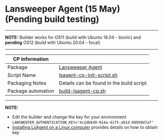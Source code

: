 # Lansweeper Agent (15 May) (Pending build testing)

-----

**NOTE:** Builder works for OS11 (build with Ubuntu 18.04 - bionic) and **pending** OS12 (build with Ubuntu 20.04 - focal)

-----

|  CP Information |            |
|-----------------|------------|
| Package | [Lansweeper Agent](https://community.lansweeper.com/t5/scanning-your-network/installing-lsagent-on-a-linux-computer/ta-p/64469)
| Script Name | [lsagent-cp-init-script.sh](build/lsagent-cp-init-script.sh) |
| Packaging Notes | Details can be found in the build script |
| Package automation | [build-lsagent-cp.sh](build/build-ftspr-cp.sh) |

-----

**NOTE:**

- Edit the builder and change the key for your environment `LANSWEEPER_AUTHENTICATION_KEY="4c2db649-014a-41f5-a01d-08950d7af"`
- [Installing LsAgent on a Linux computer](https://community.lansweeper.com/t5/scanning-your-network/installing-lsagent-on-a-linux-computer/ta-p/64469) provides details on how to obtain key

